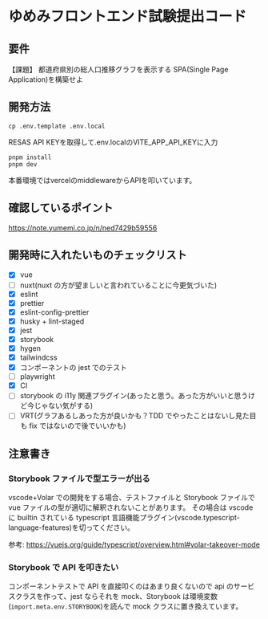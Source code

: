 # ゆめみフロントエンド試験提出コード

## 要件

【課題】
都道府県別の総人口推移グラフを表示する SPA(Single Page Application)を構築せよ

## 開発方法
```
cp .env.template .env.local
```
RESAS API KEYを取得して.env.localのVITE_APP_API_KEYに入力

```
pnpm install
pnpm dev
```

本番環境ではvercelのmiddlewareからAPIを叩いています。

## 確認しているポイント

https://note.yumemi.co.jp/n/ned7429b59556

## 開発時に入れたいものチェックリスト

- [x] vue
- [ ] nuxt(nuxt の方が望ましいと言われていることに今更気づいた)
- [x] eslint
- [x] prettier
- [x] eslint-config-prettier
- [x] husky + lint-staged
- [x] jest
- [x] storybook
- [x] hygen
- [x] tailwindcss
- [x] コンポーネントの jest でのテスト
- [ ] playwright
- [x] CI
- [ ] storybook の i11y 関連プラグイン(あったと思う。あった方がいいと思うけど今じゃない気がする)
- [ ] VRT(グラフあるしあった方が良いかも？TDD でやったことはないし見た目も fix ではないので後でいいかも)

## 注意書き

### Storybook ファイルで型エラーが出る

vscode+Volar での開発をする場合、テストファイルと Storybook ファイルで vue ファイルの型が適切に解釈されないことがあります。
その場合は vscode に builtin されている typescript 言語機能プラグイン(vscode.typescript-language-features)を切ってください。

参考: https://vuejs.org/guide/typescript/overview.html#volar-takeover-mode

### Storybook で API を叩きたい

コンポーネントテストで API を直接叩くのはあまり良くないので api のサービスクラスを作って、jest ならそれを mock、Storybook は環境変数(`import.meta.env.STORYBOOK`)を読んで mock クラスに置き換えています。

